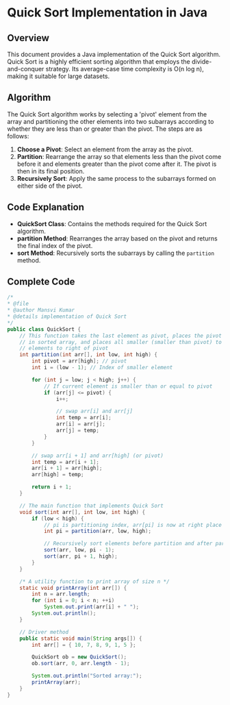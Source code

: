 
# Quick Sort Implementation in Java

## Overview

This document provides a Java implementation of the Quick Sort algorithm. Quick Sort is a highly efficient sorting algorithm that employs the divide-and-conquer strategy. Its average-case time complexity is O(n log n), making it suitable for large datasets.

## Algorithm

The Quick Sort algorithm works by selecting a 'pivot' element from the array and partitioning the other elements into two subarrays according to whether they are less than or greater than the pivot. The steps are as follows:

1. **Choose a Pivot**: Select an element from the array as the pivot.
2. **Partition**: Rearrange the array so that elements less than the pivot come before it and elements greater than the pivot come after it. The pivot is then in its final position.
3. **Recursively Sort**: Apply the same process to the subarrays formed on either side of the pivot.

## Code Explanation

- **QuickSort Class**: Contains the methods required for the Quick Sort algorithm.
- **partition Method**: Rearranges the array based on the pivot and returns the final index of the pivot.
- **sort Method**: Recursively sorts the subarrays by calling the `partition` method.

## Complete Code

```java
/*
* @file
* @author Mansvi Kumar
* @details implementation of Quick Sort
*/
public class QuickSort {
    // This function takes the last element as pivot, places the pivot element at its correct position
    // in sorted array, and places all smaller (smaller than pivot) to left of pivot and all greater
    // elements to right of pivot
    int partition(int arr[], int low, int high) {
        int pivot = arr[high]; // pivot
        int i = (low - 1); // Index of smaller element

        for (int j = low; j < high; j++) {
            // If current element is smaller than or equal to pivot
            if (arr[j] <= pivot) {
                i++;

                // swap arr[i] and arr[j]
                int temp = arr[i];
                arr[i] = arr[j];
                arr[j] = temp;
            }
        }

        // swap arr[i + 1] and arr[high] (or pivot)
        int temp = arr[i + 1];
        arr[i + 1] = arr[high];
        arr[high] = temp;

        return i + 1;
    }

    // The main function that implements Quick Sort
    void sort(int arr[], int low, int high) {
        if (low < high) {
            // pi is partitioning index, arr[pi] is now at right place
            int pi = partition(arr, low, high);

            // Recursively sort elements before partition and after partition
            sort(arr, low, pi - 1);
            sort(arr, pi + 1, high);
        }
    }

    /* A utility function to print array of size n */
    static void printArray(int arr[]) {
        int n = arr.length;
        for (int i = 0; i < n; ++i)
            System.out.print(arr[i] + " ");
        System.out.println();
    }

    // Driver method
    public static void main(String args[]) {
        int arr[] = { 10, 7, 8, 9, 1, 5 };

        QuickSort ob = new QuickSort();
        ob.sort(arr, 0, arr.length - 1);

        System.out.println("Sorted array:");
        printArray(arr);
    }
}
```

